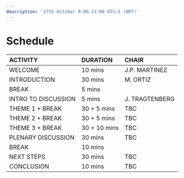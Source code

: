 ```yaml
---
description: '27th October 9:00-13:00 UTC–3 (BRT)'
---
```


# Schedule

| **ACTIVITY** | **DURATION** | CHAIR |
| :--- | :--- | :--- |
| WELCOME | 10 mins | J.P. MARTINEZ |
| INTRODUCTION | 30 mins | M. ORTIZ |
| BREAK | 5 mins |  |
| INTRO TO DISCUSSION | 5 mins | J. TRAGTENBERG |
| THEME 1 +  BREAK | 30 + 5 mins | TBC |
| THEME 2 +  BREAK | 30 + 5 mins | TBC |
| THEME 3 +  BREAK | 30 + 10 mins | TBC |
| PLENARY DISCUSSION | 30 mins | TBC |
| BREAK | 10 mins |  |
| NEXT STEPS | 30 mins | TBC |
| CONCLUSION | 10 mins | TBC |

